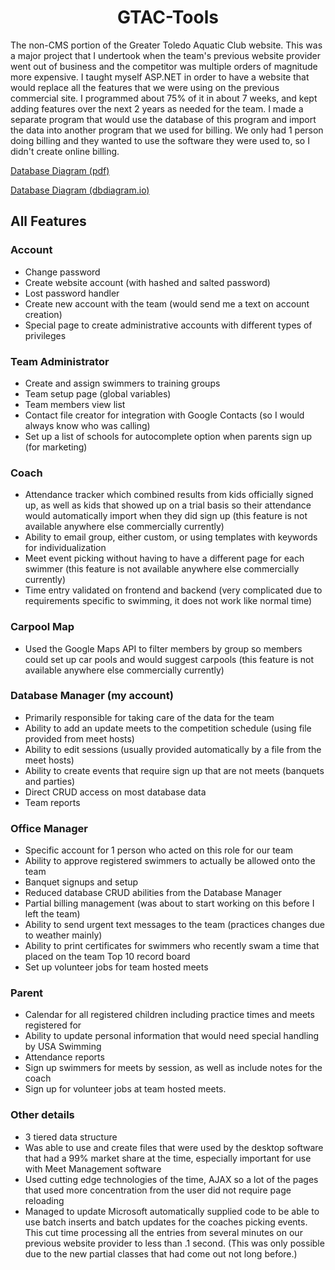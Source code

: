 <h1 align="center">GTAC-Tools</h1>


The non-CMS portion of the Greater Toledo Aquatic Club website. This was a major project that I undertook when the team's previous website provider went out of business and the competitor was multiple orders of magnitude more expensive. I taught myself ASP.NET in order to have a website that would replace all the features that we were using on the previous commercial site. I programmed about 75% of it in about 7 weeks, and kept adding features over the next 2 years as needed for the team. I made a separate program that would use the database of this program and import the data into another program that we used for billing. We only had 1 person doing billing and they wanted to use the software they were used to, so I didn't create online billing. 

[Database Diagram (pdf)](https://github.com/Cpierswim/GTAC-Tools/blob/master/DatabaseSchema.pdf)

[Database Diagram (dbdiagram.io)](https://dbdiagram.io/d/658564b389dea627996889a8)

## All Features

### Account
 - Change password
 - Create website account (with hashed and salted password)
 - Lost password handler
 - Create new account with the team (would send me a text on account creation)
 - Special page to create administrative accounts with different types of privileges


### Team Administrator
 - Create and assign swimmers to training groups
 - Team setup page (global variables)
 - Team members view list
 - Contact file creator for integration with Google Contacts (so I would always know who was calling)
 - Set up a list of schools for autocomplete option when parents sign up (for marketing)

### Coach
 - Attendance tracker which combined results from kids officially signed up, as well as kids that showed up on a trial basis so their attendance would automatically import when they did sign up (this feature is not available anywhere else commercially currently)
 - Ability to email group, either custom, or using templates with keywords for individualization
 - Meet event picking without having to have a different page for each swimmer (this feature is not available anywhere else commercially currently)
 - Time entry validated on frontend and backend (very complicated due to requirements specific to swimming, it does not work like normal time)

### Carpool Map
 - Used the Google Maps API to filter members by group so members could set up car pools and would suggest carpools (this feature is not available anywhere else commercially currently)

### Database Manager (my account)
 - Primarily responsible for taking care of the data for the team
 - Ability to add an update meets to the competition schedule (using file provided from meet hosts)
 - Ability to edit sessions (usually provided automatically by a file from the meet hosts)
 - Ability to create events that require sign up that are not meets (banquets and parties)
 - Direct CRUD access on most database data
 - Team reports

### Office Manager
 - Specific account for 1 person who acted on this role for our team
 - Ability to approve registered swimmers to actually be allowed onto the team
 - Banquet signups and setup
 - Reduced database CRUD abilities from the Database Manager 
 - Partial billing management (was about to start working on this before I left the team)
 - Ability to send urgent text messages to the team (practices changes due to weather mainly)
 - Ability to print certificates for swimmers who recently swam a time that placed on the team Top 10 record board
 - Set up volunteer jobs for team hosted meets

### Parent
 - Calendar for all registered children including practice times and meets registered for
 - Ability to update personal information that would need special handling by USA Swimming
 - Attendance reports
 - Sign up swimmers for meets by session, as well as include notes for the coach
 - Sign up for volunteer jobs at team hosted meets.

### Other details
 - 3 tiered data structure 
 - Was able to use and create files that were used by the desktop software that had a 99% market share at the time, especially important for use with Meet Management software
 - Used cutting edge technologies of the time, AJAX so a lot of the pages that used more concentration from the user did not require page reloading
 - Managed to update Microsoft automatically supplied code to be able to use batch inserts and batch updates for the coaches picking events. This cut time processing all the entries from several minutes on our previous website provider to less than .1 second. (This was only possible due to the new partial classes that had come out not long before.)




